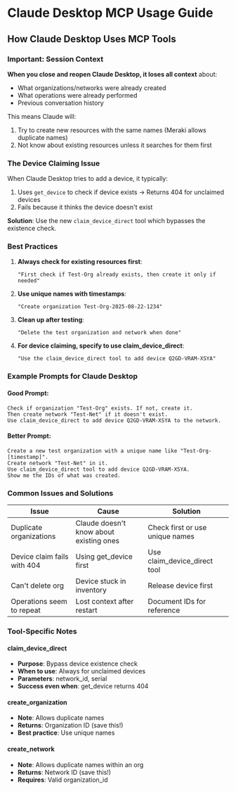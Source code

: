 # Claude Desktop MCP Usage Guide

## How Claude Desktop Uses MCP Tools

### Important: Session Context

**When you close and reopen Claude Desktop, it loses all context** about:
- What organizations/networks were already created
- What operations were already performed
- Previous conversation history

This means Claude will:
1. Try to create new resources with the same names (Meraki allows duplicate names)
2. Not know about existing resources unless it searches for them first

### The Device Claiming Issue

When Claude Desktop tries to add a device, it typically:
1. Uses `get_device` to check if device exists → Returns 404 for unclaimed devices
2. Fails because it thinks the device doesn't exist

**Solution**: Use the new `claim_device_direct` tool which bypasses the existence check.

### Best Practices

1. **Always check for existing resources first**:
   ```
   "First check if Test-Org already exists, then create it only if needed"
   ```

2. **Use unique names with timestamps**:
   ```
   "Create organization Test-Org-2025-08-22-1234"
   ```

3. **Clean up after testing**:
   ```
   "Delete the test organization and network when done"
   ```

4. **For device claiming, specify to use claim_device_direct**:
   ```
   "Use the claim_device_direct tool to add device Q2GD-VRAM-XSYA"
   ```

### Example Prompts for Claude Desktop

#### Good Prompt:
```
Check if organization "Test-Org" exists. If not, create it. 
Then create network "Test-Net" if it doesn't exist.
Use claim_device_direct to add device Q2GD-VRAM-XSYA to the network.
```

#### Better Prompt:
```
Create a new test organization with a unique name like "Test-Org-[timestamp]".
Create network "Test-Net" in it.
Use claim_device_direct tool to add device Q2GD-VRAM-XSYA.
Show me the IDs of what was created.
```

### Common Issues and Solutions

| Issue | Cause | Solution |
|-------|-------|----------|
| Duplicate organizations | Claude doesn't know about existing ones | Check first or use unique names |
| Device claim fails with 404 | Using get_device first | Use claim_device_direct tool |
| Can't delete org | Device stuck in inventory | Release device first |
| Operations seem to repeat | Lost context after restart | Document IDs for reference |

### Tool-Specific Notes

#### claim_device_direct
- **Purpose**: Bypass device existence check
- **When to use**: Always for unclaimed devices
- **Parameters**: network_id, serial
- **Success even when**: get_device returns 404

#### create_organization
- **Note**: Allows duplicate names
- **Returns**: Organization ID (save this!)
- **Best practice**: Use unique names

#### create_network  
- **Note**: Allows duplicate names within an org
- **Returns**: Network ID (save this!)
- **Requires**: Valid organization_id